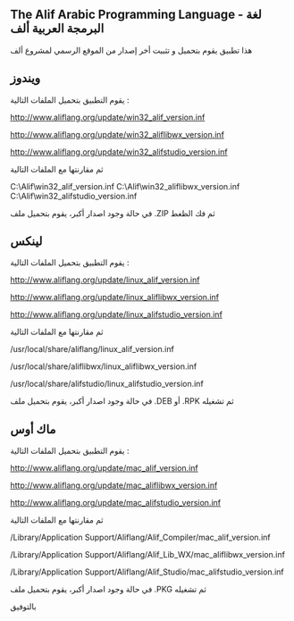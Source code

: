 The Alif Arabic Programming Language - لغة البرمجة العربية ألف
----------------------------------------------------------

هذا تطبيق يقوم بتحميل و تثبيت أخر إصدار من الموقع الرسمي لمشروع ألف

ويندوز
---------

يقوم التطبيق بتحميل الملفات التالية : 

http://www.aliflang.org/update/win32_alif_version.inf

http://www.aliflang.org/update/win32_aliflibwx_version.inf

http://www.aliflang.org/update/win32_alifstudio_version.inf

ثم مقارنتها مع الملفات التالية

C:\Alif\win32_alif_version.inf
C:\Alif\win32_aliflibwx_version.inf
C:\Alif\win32_alifstudio_version.inf

في حالة وجود اصدار أكبر، يقوم بتحميل ملف .ZIP ثم فك الظغط

لينكس
---------

يقوم التطبيق بتحميل الملفات التالية : 

http://www.aliflang.org/update/linux_alif_version.inf

http://www.aliflang.org/update/linux_aliflibwx_version.inf

http://www.aliflang.org/update/linux_alifstudio_version.inf

ثم مقارنتها مع الملفات التالية

/usr/local/share/aliflang/linux_alif_version.inf

/usr/local/share/aliflibwx/linux_aliflibwx_version.inf

/usr/local/share/alifstudio/linux_alifstudio_version.inf

في حالة وجود اصدار أكبر، يقوم بتحميل ملف .DEB أو .RPK ثم تشغيله

ماك أوس
---------

يقوم التطبيق بتحميل الملفات التالية : 

http://www.aliflang.org/update/mac_alif_version.inf

http://www.aliflang.org/update/mac_aliflibwx_version.inf

http://www.aliflang.org/update/mac_alifstudio_version.inf

ثم مقارنتها مع الملفات التالية

/Library/Application Support/Aliflang/Alif_Compiler/mac_alif_version.inf

/Library/Application Support/Aliflang/Alif_Lib_WX/mac_aliflibwx_version.inf

/Library/Application Support/Aliflang/Alif_Studio/mac_alifstudio_version.inf

في حالة وجود اصدار أكبر، يقوم بتحميل ملف .PKG ثم تشغيله

بالتوفيق